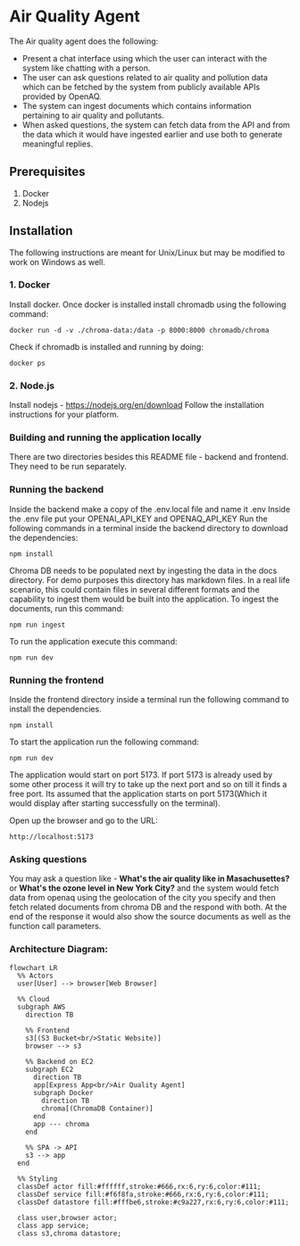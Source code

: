 # Air Quality Agent

The Air quality agent does the following:

* Present a chat interface using which the user can interact with the system like chatting with a person.
* The user can ask questions related to air quality and pollution data which can be fetched by the system from publicly available APIs provided by OpenAQ.
* The system can ingest documents which contains information pertaining to air quality and pollutants.
* When asked questions, the system can fetch data from the API and from the data which it would have ingested earlier and use both to generate meaningful replies.

## Prerequisites

1. Docker
2. Nodejs

## Installation

The following instructions are meant for Unix/Linux but may be modified to work on Windows as well.

### 1. Docker

Install docker. Once docker is installed install chromadb using the following command:

```
docker run -d -v ./chroma-data:/data -p 8000:8000 chromadb/chroma
```

Check if chromadb is installed and running by doing:

```
docker ps
```

### 2. Node.js

Install nodejs - https://nodejs.org/en/download
Follow the installation instructions for your platform.

### Building and running the application locally

There are two directories besides this README file - backend and frontend. They need to be run separately.

### Running the backend

Inside the backend make a copy of the .env.local file and name it .env
Inside the .env file put your OPENAI_API_KEY and OPENAQ_API_KEY
Run the following commands in a terminal inside the backend directory to download the dependencies:

```
npm install
```

Chroma DB needs to be populated next by ingesting the data in the docs directory. For demo purposes this directory has markdown files. In a real life scenario, this could contain files in several different formats and the capability to ingest them would be built into the application. To ingest the documents, run this command:

```
npm run ingest
```

To run the application execute this command:

```
npm run dev
```

### Running the frontend

Inside the frontend directory inside a terminal run the following command to install the dependencies.

```
npm install
```

To start the application run the following command:

```
npm run dev
```

The application would start on port 5173. If port 5173 is already used by some other process it will try to take up the next port and so on till it finds a free port. Its assumed that the application starts on port 5173(Which it would display after starting successfully on the terminal).

Open up the browser and go to the URL:

```
http://localhost:5173
```

### Asking questions

You may ask a question like - **What's the air quality like in Masachusettes?** or **What's the ozone level in New York City?** and the system would fetch data from openaq using the geolocation of the city you specify and then fetch related documents from chroma DB and the respond with both. At the end of the response it would also show the source documents as well as the function call parameters.

### Architecture Diagram:

```mermaid
flowchart LR
  %% Actors
  user[User] --> browser[Web Browser]

  %% Cloud
  subgraph AWS
    direction TB

    %% Frontend
    s3[(S3 Bucket<br/>Static Website)]
    browser --> s3

    %% Backend on EC2
    subgraph EC2
      direction TB
      app[Express App<br/>Air Quality Agent]
      subgraph Docker
        direction TB
        chroma[(ChromaDB Container)]
      end
      app --- chroma
    end

    %% SPA -> API
    s3 --> app
  end

  %% Styling
  classDef actor fill:#ffffff,stroke:#666,rx:6,ry:6,color:#111;
  classDef service fill:#f6f8fa,stroke:#666,rx:6,ry:6,color:#111;
  classDef datastore fill:#fffbe6,stroke:#c9a227,rx:6,ry:6,color:#111;

  class user,browser actor;
  class app service;
  class s3,chroma datastore;
```
